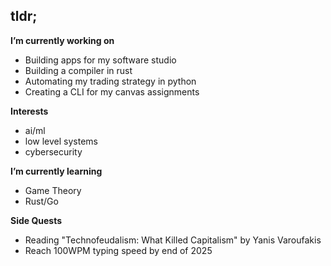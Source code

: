 ## tldr;

**I’m currently working on** 
- Building apps for my software studio
- Building a compiler in rust
- Automating my trading strategy in python
- Creating a CLI for my canvas assignments

**Interests**
- ai/ml
- low level systems
- cybersecurity

**I’m currently learning** 
- Game Theory
- Rust/Go

**Side Quests**
- Reading "Technofeudalism: What Killed Capitalism" by Yanis Varoufakis
- Reach 100WPM typing speed by end of 2025
